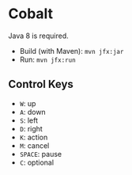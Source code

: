 Cobalt
======

Java 8 is required.

* Build (with Maven): `mvn jfx:jar`
* Run: `mvn jfx:run`

Control Keys
------------

* `W`: up
* `A`: down
* `S`: left
* `D`: right
* `K`: action
* `M`: cancel
* `SPACE`: pause
* `C`: optional
